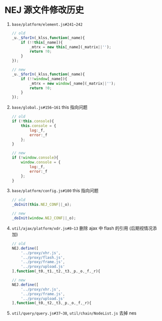 # NEJ 源文件修改历史

1. `base/platform/element.js#241~242`

    ```javascript
    // old
    _u._$forIn(_klss,function(_name){
        if (!!this[_name]){
            _mtrx = new this[_name](_matrix||'');
            return !0;
        }
    });
    
    // new
    _u._$forIn(_klss,function(_name){
        if (!!window[_name]){
            _mtrx = new window[_name](_matrix||'');
            return !0;
        }
    });
    ```

2. `base/global.js#156~161` this 指向问题

    ```javascript
    // old
    if (!this.console){
        this.console = {
            log:_f,
            error:_f
        };
    }
    
    // new
    if (!window.console){
        window.console = {
            log:_f,
            error:_f
        };
    }
    ```

3. `base/platform/config.js#100` this 指向问题

    ```javascript
    // old
    _doInit(this.NEJ_CONF||_o);
    
    // new
    _doInit(window.NEJ_CONF||_o);
    ``` 

4. `util/ajax/platform/xdr.js#8~13` 删除 ajax 中 flash 的引用 (后期视情况添加)
    ```javascript
    // old
    NEJ.define([
        '../proxy/xhr.js',
        '../proxy/flash.js',
        '../proxy/frame.js',
        '../proxy/upload.js'
    ],function(_t0,_t1,_t2,_t3,_p,_o,_f,_r){
    
    // new
    NEJ.define([
        '../proxy/xhr.js',
        '../proxy/frame.js',
        '../proxy/upload.js'
    ],function(_t0,_t2,_t3,_p,_o,_f,_r){
    ```

5. `util/query/query.js#37~38`, `util/chain/NodeList.js` 去掉 nes

